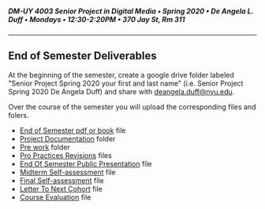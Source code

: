 ##### DM-UY 4003 Senior Project in Digital Media • Spring 2020 • De Angela L. Duff • Mondays • 12:30-2:20PM • 370 Jay St, Rm 311

---

## End of Semester Deliverables
At the beginning of the semester, create a google drive folder labeled "Senior Project Spring 2020 your first and last name" (i.e. Senior Project Spring 2020 De Angela Duff) and share with deangela.duff@nyu.edu. 

Over the course of the semester you will upload the corresponding files and folers.


* [End of Semester pdf or book](pdf_or_book.md) file
* [Project Documentation](project_documentation.md) folder
* [Pre work](pre_work.md) folder
* [Pro Practices Revisions](pro_practices_revisions.md) files
* [End Of Semester Public Presentation](end_of_semester_presentation.md) file
* [Midterm Self-assessment](midterm_self_assessment.md) file
* [Final Self-assessment](final_self_assessment.md) file
* [Letter To Next Cohort](letter_to_next_cohort.md) file 
* [Course Evaluation](course_evaluation.md) file







